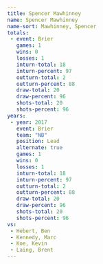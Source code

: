 ```yaml
---
title: Spencer Mawhinney
name: Spencer Mawhinney
name-sort: Mawhinney, Spencer
totals:
 - event: Brier
   games: 1
   wins: 0
   losses: 1
   inturn-total: 18
   inturn-percent: 97
   outturn-total: 2
   outturn-percent: 88
   draw-total: 20
   draw-percent: 96
   shots-total: 20
   shots-percent: 96
years:
 - year: 2017
   event: Brier
   team: "NB"
   position: Lead
   alternate: true
   games: 1
   wins: 0
   losses: 1
   inturn-total: 18
   inturn-percent: 97
   outturn-total: 2
   outturn-percent: 88
   draw-total: 20
   draw-percent: 96
   shots-total: 20
   shots-percent: 96
vs:
 - Hebert, Ben
 - Kennedy, Marc
 - Koe, Kevin
 - Laing, Brent
---
```

